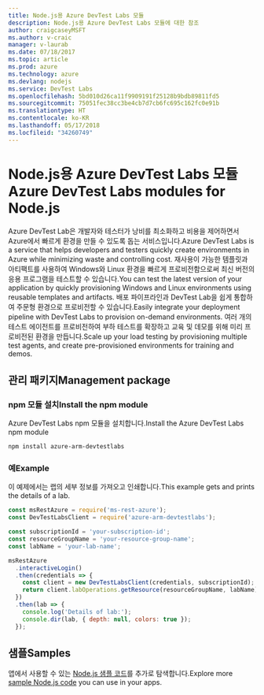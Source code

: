 ```yaml
---
title: Node.js용 Azure DevTest Labs 모듈
description: Node.js용 Azure DevTest Labs 모듈에 대한 참조
author: craigcaseyMSFT
ms.author: v-craic
manager: v-laurab
ms.date: 07/18/2017
ms.topic: article
ms.prod: azure
ms.technology: azure
ms.devlang: nodejs
ms.service: DevTest Labs
ms.openlocfilehash: 5bd010d26ca11f9909191f25128b9bdb89811fd5
ms.sourcegitcommit: 75051fec38cc3be4cb7d7cb6fc695c162fc0e91b
ms.translationtype: HT
ms.contentlocale: ko-KR
ms.lasthandoff: 05/17/2018
ms.locfileid: "34260749"
---
```

# <a name="azure-devtest-labs-modules-for-nodejs"></a><span data-ttu-id="3ab0a-103">Node.js용 Azure DevTest Labs 모듈</span><span class="sxs-lookup"><span data-stu-id="3ab0a-103">Azure DevTest Labs modules for Node.js</span></span>

<span data-ttu-id="3ab0a-104">Azure DevTest Lab은 개발자와 테스터가 낭비를 최소화하고 비용을 제어하면서 Azure에서 빠르게 환경을 만들 수 있도록 돕는 서비스입니다.</span><span class="sxs-lookup"><span data-stu-id="3ab0a-104">Azure DevTest Labs is a service that helps developers and testers quickly create environments in Azure while minimizing waste and controlling cost.</span></span> <span data-ttu-id="3ab0a-105">재사용이 가능한 템플릿과 아티팩트를 사용하여 Windows와 Linux 환경을 빠르게 프로비전함으로써 최신 버전의 응용 프로그램을 테스트할 수 있습니다.</span><span class="sxs-lookup"><span data-stu-id="3ab0a-105">You can test the latest version of your application by quickly provisioning Windows and Linux environments using reusable templates and artifacts.</span></span> <span data-ttu-id="3ab0a-106">배포 파이프라인과 DevTest Lab을 쉽게 통합하여 주문형 환경으로 프로비전할 수 있습니다.</span><span class="sxs-lookup"><span data-stu-id="3ab0a-106">Easily integrate your deployment pipeline with DevTest Labs to provision on-demand environments.</span></span> <span data-ttu-id="3ab0a-107">여러 개의 테스트 에이전트를 프로비전하여 부하 테스트를 확장하고 교육 및 데모를 위해 미리 프로비전된 환경을 만듭니다.</span><span class="sxs-lookup"><span data-stu-id="3ab0a-107">Scale up your load testing by provisioning multiple test agents, and create pre-provisioned environments for training and demos.</span></span>

## <a name="management-package"></a><span data-ttu-id="3ab0a-108">관리 패키지</span><span class="sxs-lookup"><span data-stu-id="3ab0a-108">Management package</span></span>

### <a name="install-the-npm-module"></a><span data-ttu-id="3ab0a-109">npm 모듈 설치</span><span class="sxs-lookup"><span data-stu-id="3ab0a-109">Install the npm module</span></span>

<span data-ttu-id="3ab0a-110">Azure DevTest Labs npm 모듈을 설치합니다.</span><span class="sxs-lookup"><span data-stu-id="3ab0a-110">Install the Azure DevTest Labs npm module</span></span>

```bash
npm install azure-arm-devtestlabs
```

### <a name="example"></a><span data-ttu-id="3ab0a-111">예</span><span class="sxs-lookup"><span data-stu-id="3ab0a-111">Example</span></span>

<span data-ttu-id="3ab0a-112">이 예제에서는 랩의 세부 정보를 가져오고 인쇄합니다.</span><span class="sxs-lookup"><span data-stu-id="3ab0a-112">This example gets and prints the details of a lab.</span></span>

```javascript
const msRestAzure = require('ms-rest-azure');
const DevTestLabsClient = require('azure-arm-devtestlabs');

const subscriptionId = 'your-subscription-id';
const resourceGroupName = 'your-resource-group-name';
const labName = 'your-lab-name';

msRestAzure
  .interactiveLogin()
  .then(credentials => {
    const client = new DevTestLabsClient(credentials, subscriptionId);
    return client.labOperations.getResource(resourceGroupName, labName);
  })
  .then(lab => {
    console.log('Details of lab:');
    console.dir(lab, { depth: null, colors: true });
  });


```

## <a name="samples"></a><span data-ttu-id="3ab0a-113">샘플</span><span class="sxs-lookup"><span data-stu-id="3ab0a-113">Samples</span></span>

<span data-ttu-id="3ab0a-114">앱에서 사용할 수 있는 [Node.js 샘플 코드](https://azure.microsoft.com/resources/samples/?platform=nodejs)를 추가로 탐색합니다.</span><span class="sxs-lookup"><span data-stu-id="3ab0a-114">Explore more [sample Node.js code](https://azure.microsoft.com/resources/samples/?platform=nodejs) you can use in your apps.</span></span>
